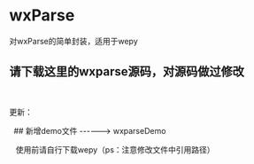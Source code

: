 # wxParse
对wxParse的简单封装，适用于wepy
 
## 请下载这里的wxparse源码，对源码做过修改
 
 
更新：

   ## 新增demo文件 ------> wxparseDemo
   
   
   使用前请自行下载wepy（ps：注意修改文件中引用路径）
 
